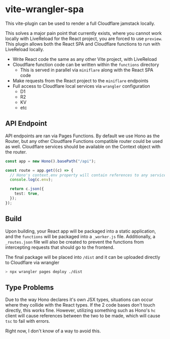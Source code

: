# vite-wrangler-spa

This vite-plugin can be used to render a full Cloudflare jamstack locally.

This solves a major pain point that currently exists, where you cannot work locally with LiveReload
for the React project, you are forced to use `preview`. This plugin allows both the React SPA and
Cloudflare functions to run with LiveReload locally.

- Write React code the same as any other Vite project, with LiveReload
- Cloudflare function code can be written within the `functions` directory
  - This is served in parallel via `miniflare` along with the React SPA code
- Make requests from the React project to the `miniflare` endpoints
- Full access to Cloudflare local services via `wrangler` configuration
  - D1
  - R2
  - KV
  - etc

## API Endpoint

API endpoints are ran via Pages Functions. By default we use Hono as the Router, but any other Cloudflare Functions
compatible router could be used as well. Cloudflare services should be available on the Context object with the router.

```ts
const app = new Hono().basePath("/api");

const route = app.get((c) => {
  // Hono's context.env property will contain references to any services bound to the Pages
  console.log(c.env);

  return c.json({
    test: true,
  });
});
```

## Build

Upon building, your React app will be packaged into a static application, and the `functions` will be
packaged into a `_worker.js` file. Additionally, a `_routes.json` file will also be created to prevent
the functions from intercepting requests that should go to the frontend.

The final package will be placed into `/dist` and it can be uploaded directly to Cloudflare via wrangler

```sh
> npx wrangler pages deploy ./dist
```

## Type Problems

Due to the way Hono declares it's own JSX types, situations can occur where they collide with the React types.
If the 2 code bases don't touch directly, this works fine. However, utilizing something such as Hono's `hc` client
will cause references between the two to be made, which will cause `tsc` to fail with errors.

Right now, I don't know of a way to avoid this.
